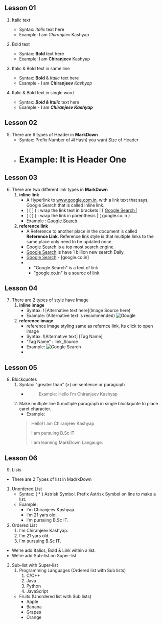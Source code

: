 ## Lesson 01
 1. Italic text
    - Syntax: _italic_ text here
    - Example: I am _Chiranjeev_ Kashyap

 2. Bold text
    - Syntax: **Bold** text here
    - Example: I am **Chiranjeev** Kashyap 

 3. Italic & Bold text in same line
    - Syntax: **Bold** & _Italic_ text here
    - Example - I am **Chiranjeev** _Kashyap_

 4. Italic & Bold text in single word
    - Syntax: **_Bold & Italic_** text here
    - Example - I am **_Chiranjeev Kashyap_**

## Lesson 02
 5. There are 6 types of Header in **MarkDown**
     - Syntax: Prefix Number of #(Hash) you want Size of Header
     - # Example: It is Header One

## Lesson 03 
 6. There are two different link types in **MarkDown**
     1. **inline link**
        - A Hyperlink to www.google.com.in, with a link text that says, Google Search that is called inline link.
        - ( [ ] ) : wrap the link text in brackets | [ [ Google Search ] ]
        - ( ( ) ) : wrap the link in parenthesis | ( google.co.in )
        - Example : [Google Search](google.co.in)
     2. **reference link**
        - A Reference to another place in the document is called **Reference Link**. Reference link style is that multiple links to the same place only need to be updated once.
        - [Google Search] is a top most search engine.
        - [Google Search] is have 1 billion new search Daily.
        - [Google Search] - [google.co.in]    
        - [Google Search]: [google.co.in]
            - "Google Search" is a text of link
            - "google.co.in" is a source of link

## Lesson 04
 7. There are 2 types of style have Image
    1. **inline image**
        - Syntax: ! [Alternative text here](Image Source here)
        - Example: (Alternative text is recommended) ![Google](https://www.freepnglogos.com/uploads/google-logo-png/google-logo-png-google-sva-scholarship-20.png)
    2. **reference image**
        - reference image styling same as refernce link, Its click to open image
        - Syntax: ![Alternative text] [Tag Name]
        - "Tag Name" : link_Source
        - Example:
        ![Google Search][Google]
        - [Google]: https://www.freepnglogos.com/uploads/google-logo-png/google-logo-png-google-sva-scholarship-20.png

## Lesson 05
 8. Blockquotes
    1. Syntax: "greater than" (>) on sentence or paragraph
        - >Example: Hello I'm Chiranjeev Kashyap
    2. Make multiple line & multiple paragraph in single blockquote to place caret character.
         - Example:
        > Hello! I am Chiranjeev Kashyap
        > 
        >I am pursuing B.Sc IT
        > 
        >I am learning MarkDown Langauge.

## Lesson 06
 9. Lists
   - There are 2 Types of list in MadrkDown
   1. Unordered List
      - Syntax: ( * ) Astrisk Symbol, Prefix Astrisk Symbol on line to make a list.
      - Example:
         - I'm Chiranjeev Kashyap.
         - I'm 21 yars old.
         - I'm pursuing B.Sc IT.
   2. Ordered List
         1. I'm Chiranjeev Kashyap.
         2. I'm 21 yars old.
         3. I'm pursuing B.Sc IT.
   - We're add Italics, Bold & Link within a list.
   - We're add Sub-list on Super-list 
   3. Sub-list with Super-list
      1. Programming Languages (Ordered list with Sub lists)
         1. C/C++
         2. Java
         3. Python
         4. JavaScript
      - Fruits (Unordered list with Sub lists)
         - Apple
         - Banana
         - Grapes
         - Orange

